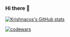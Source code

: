 ### Hi there 👋

[![Krishnacos's GitHub stats](https://github-readme-stats-krishnacore.vercel.app/api?username=krishnacore&count_private=true&theme=radical&show_icons=true&include_all_commits=true)](https://github.com/anuraghazra/github-readme-stats)

[![codewars](https://www.codewars.com/users/Krishnacore/badges/large)](https://www.codewars.com/users/Krishnacore)
